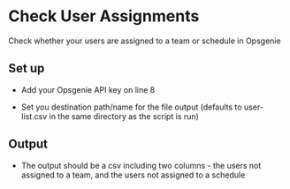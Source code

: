 # Check User Assignments

Check whether your users are assigned to a team or schedule in Opsgenie

## Set up

* Add your Opsgenie API key on line 8

* Set you destination path/name for the file output (defaults to user-list.csv in the same directory as the script is run)

## Output

* The output should be a csv including two columns - the users not assigned to a team, and the users not assigned to a schedule

